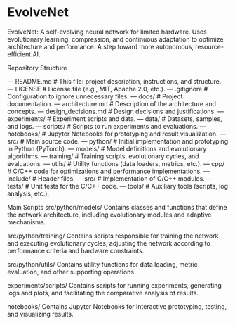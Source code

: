 # EvolveNet
EvolveNet: A self-evolving neural network for limited hardware. Uses evolutionary learning, compression, and continuous adaptation to optimize architecture and performance. A step toward more autonomous, resource-efficient AI.

Repository Structure

— README.md                # This file: project description, instructions, and structure.
— LICENSE                  # License file (e.g., MIT, Apache 2.0, etc.).
— .gitignore               # Configuration to ignore unnecessary files.
— docs/                    # Project documentation.
    — architecture.md      # Description of the architecture and concepts.
    — design_decisions.md  # Design decisions and justifications.
— experiments/             # Experiment scripts and data.
    — data/                # Datasets, samples, and logs.
    — scripts/             # Scripts to run experiments and evaluations.
— notebooks/               # Jupyter Notebooks for prototyping and result visualization.
— src/                     # Main source code.
    — python/              # Initial implementation and prototyping in Python (PyTorch).
        — models/          # Model definitions and evolutionary algorithms.
        — training/        # Training scripts, evolutionary cycles, and evaluations.
        — utils/           # Utility functions (data loaders, metrics, etc.).
    — cpp/                 # C/C++ code for optimizations and performance implementations.
        — include/         # Header files.
        — src/             # Implementation of C/C++ modules.
        — tests/           # Unit tests for the C/C++ code.
— tools/                   # Auxiliary tools (scripts, log analysis, etc.).

Main Scripts
src/python/models/
Contains classes and functions that define the network architecture, including evolutionary modules and adaptive mechanisms.

src/python/training/
Contains scripts responsible for training the network and executing evolutionary cycles, adjusting the network according to performance criteria and hardware constraints.

src/python/utils/
Contains utility functions for data loading, metric evaluation, and other supporting operations.

experiments/scripts/
Contains scripts for running experiments, generating logs and plots, and facilitating the comparative analysis of results.

notebooks/
Contains Jupyter Notebooks for interactive prototyping, testing, and visualizing results.
